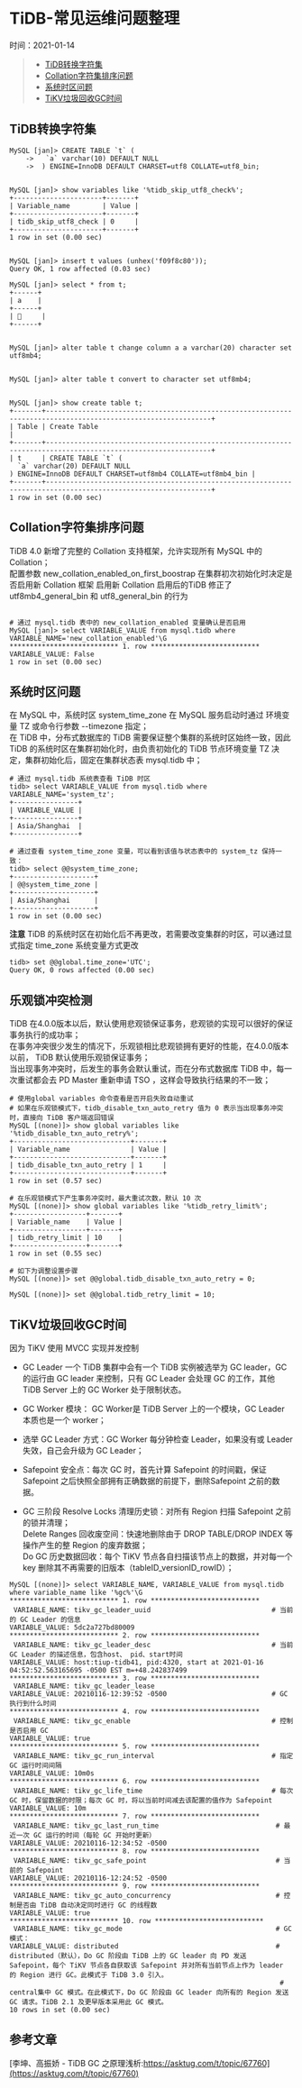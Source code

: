 # TiDB-常见运维问题整理
时间：2021-01-14

> - [TiDB转换字符集](#TiDB转换字符集)  
> - [Collation字符集排序问题](#Collation字符集排序问题)  
> - [系统时区问题](#系统时区问题)  
> - [TiKV垃圾回收GC时间](#TiKV垃圾回收GC时间)  




## TiDB转换字符集
```
MySQL [jan]> CREATE TABLE `t` (     
    ->   `a` varchar(10) DEFAULT NULL 
    ->  ) ENGINE=InnoDB DEFAULT CHARSET=utf8 COLLATE=utf8_bin;


MySQL [jan]> show variables like '%tidb_skip_utf8_check%';
+----------------------+-------+
| Variable_name        | Value |
+----------------------+-------+
| tidb_skip_utf8_check | 0     |
+----------------------+-------+
1 row in set (0.00 sec)


MySQL [jan]> insert t values (unhex('f09f8c80'));
Query OK, 1 row affected (0.03 sec)

MySQL [jan]> select * from t;
+------+
| a    |
+------+
|      |
+------+


MySQL [jan]> alter table t change column a a varchar(20) character set utf8mb4;


MySQL [jan]> alter table t convert to character set utf8mb4;


MySQL [jan]> show create table t;
+-------+---------------------------------------------------------------------------------------------------------------+
| Table | Create Table                                                                                                  |
+-------+---------------------------------------------------------------------------------------------------------------+
| t     | CREATE TABLE `t` (
  `a` varchar(20) DEFAULT NULL
) ENGINE=InnoDB DEFAULT CHARSET=utf8mb4 COLLATE=utf8mb4_bin |
+-------+---------------------------------------------------------------------------------------------------------------+
1 row in set (0.00 sec)
```


## Collation字符集排序问题
TiDB 4.0 新增了完整的 Collation 支持框架，允许实现所有 MySQL 中的 Collation；  
配置参数 new_collation_enabled_on_first_boostrap 在集群初次初始化时决定是否启用新 Collation 框架
启用新 Collation 启用后的TiDB 修正了 utf8mb4_general_bin 和 utf8_general_bin 的行为
```shell

# 通过 mysql.tidb 表中的 new_collation_enabled 变量确认是否启用
MySQL [jan]> select VARIABLE_VALUE from mysql.tidb where VARIABLE_NAME='new_collation_enabled'\G
*************************** 1. row ***************************
VARIABLE_VALUE: False
1 row in set (0.00 sec)
```

## 系统时区问题

在 MySQL 中，系统时区 system_time_zone 在 MySQL 服务启动时通过 环境变量 TZ 或命令行参数 --timezone 指定；  
在 TiDB 中，分布式数据库的 TiDB 需要保证整个集群的系统时区始终一致，因此 TiDB 的系统时区在集群初始化时，由负责初始化的 TiDB 节点环境变量 TZ 决定，集群初始化后，固定在集群状态表 mysql.tidb 中；  

```shell
# 通过 mysql.tidb 系统表查看 TiDB 时区
tidb> select VARIABLE_VALUE from mysql.tidb where VARIABLE_NAME='system_tz';
+----------------+
| VARIABLE_VALUE |
+----------------+
| Asia/Shanghai  |
+----------------+

# 通过查看 system_time_zone 变量，可以看到该值与状态表中的 system_tz 保持一致：
tidb> select @@system_time_zone;
+--------------------+
| @@system_time_zone |
+--------------------+
| Asia/Shanghai      |
+--------------------+
1 row in set (0.00 sec)
```
**注意** TiDB 的系统时区在初始化后不再更改，若需要改变集群的时区，可以通过显式指定 time_zone 系统变量方式更改
```
tidb> set @@global.time_zone='UTC';
Query OK, 0 rows affected (0.00 sec)
```


## 乐观锁冲突检测
TiDB 在4.0.0版本以后，默认使用悲观锁保证事务，悲观锁的实现可以很好的保证事务执行的成功率；  
在事务冲突很少发生的情况下，乐观锁相比悲观锁拥有更好的性能，在4.0.0版本以前， TiDB 默认使用乐观锁保证事务；  
当出现事务冲突时，后发生的事务会默认重试，而在分布式数据库 TiDB 中，每一次重试都会去 PD Master 重新申请 TSO ，这样会导致执行结果的不一致；  

```shell
# 使用global variables 命令查看是否开启失败自动重试  
# 如果在乐观锁模式下，tidb_disable_txn_auto_retry 值为 0 表示当出现事务冲突时，直接向 TiDB 客户端返回错误
MySQL [(none)]> show global variables like '%tidb_disable_txn_auto_retry%';
+-----------------------------+-------+
| Variable_name               | Value |
+-----------------------------+-------+
| tidb_disable_txn_auto_retry | 1     |
+-----------------------------+-------+
1 row in set (0.57 sec)

# 在乐观锁模式下产生事务冲突时，最大重试次数，默认 10 次
MySQL [(none)]> show global variables like '%tidb_retry_limit%';
+------------------+-------+
| Variable_name    | Value |
+------------------+-------+
| tidb_retry_limit | 10    |
+------------------+-------+
1 row in set (0.55 sec)

# 如下为调整设置步骤
MySQL [(none)]> set @@global.tidb_disable_txn_auto_retry = 0;

MySQL [(none)]> set @@global.tidb_retry_limit = 10;
```



## TiKV垃圾回收GC时间
因为 TiKV 使用 MVCC 实现并发控制

 - GC Leader
 一个 TiDB 集群中会有一个 TiDB 实例被选举为 GC leader，GC 的运行由 GC leader 来控制，只有 GC Leader 会处理 GC 的工作，其他 TiDB Server 上的 GC Worker 处于限制状态。  
  - GC Worker 模块： GC Worker是 TiDB Server 上的一个模块，GC Leader 本质也是一个 worker；
  - 选举 GC Leader 方式：GC Worker 每分钟检查 Leader，如果没有或 Leader 失效，自己会升级为 GC Leader；   
  - Safepoint 安全点：每次 GC 时，首先计算 Safepoint 的时间戳，保证 Safepoint 之后快照全部拥有正确数据的前提下，删除Safepoint 之前的数据。

 - GC 三阶段
 Resolve Locks 清理历史锁：对所有 Region 扫描 Safepoint 之前的锁并清理；  
 Delete Ranges 回收废空间：快速地删除由于 DROP TABLE/DROP INDEX 等操作产生的整 Region 的废弃数据；  
 Do GC 历史数据回收：每个 TiKV 节点各自扫描该节点上的数据，并对每一个 key 删除其不再需要的旧版本（tableID_versionID_rowID）；    

```shell
MySQL [(none)]> select VARIABLE_NAME, VARIABLE_VALUE from mysql.tidb where variable_name like '%gc%'\G
*************************** 1. row ***************************
 VARIABLE_NAME: tikv_gc_leader_uuid                              # 当前的 GC Leader 的信息
VARIABLE_VALUE: 5dc2a727bd80009
*************************** 2. row ***************************
 VARIABLE_NAME: tikv_gc_leader_desc                              # 当前 GC Leader 的描述信息，包含host、 pid、start时间
VARIABLE_VALUE: host:tiup-tidb41, pid:4320, start at 2021-01-16 04:52:52.563165695 -0500 EST m=+48.242837499
*************************** 3. row ***************************
 VARIABLE_NAME: tikv_gc_leader_lease
VARIABLE_VALUE: 20210116-12:39:52 -0500                          # GC 执行到什么时间
*************************** 4. row ***************************
 VARIABLE_NAME: tikv_gc_enable                                   # 控制是否启用 GC
VARIABLE_VALUE: true
*************************** 5. row ***************************
 VARIABLE_NAME: tikv_gc_run_interval                             # 指定 GC 运行时间间隔
VARIABLE_VALUE: 10m0s
*************************** 6. row ***************************
 VARIABLE_NAME: tikv_gc_life_time                                # 每次 GC 时，保留数据的时限；每次 GC 时，将以当前时间减去该配置的值作为 Safepoint
VARIABLE_VALUE: 10m
*************************** 7. row ***************************
 VARIABLE_NAME: tikv_gc_last_run_time                             # 最近一次 GC 运行的时间（每轮 GC 开始时更新）
VARIABLE_VALUE: 20210116-12:34:52 -0500
*************************** 8. row ***************************
 VARIABLE_NAME: tikv_gc_safe_point                                # 当前的 Safepoint 
VARIABLE_VALUE: 20210116-12:24:52 -0500
*************************** 9. row ***************************
 VARIABLE_NAME: tikv_gc_auto_concurrency                          # 控制是否由 TiDB 自动决定同时进行 GC 的线程数
VARIABLE_VALUE: true
*************************** 10. row ***************************
 VARIABLE_NAME: tikv_gc_mode                                      # GC 模式：
VARIABLE_VALUE: distributed                                       # distributed（默认），Do GC 阶段由 TiDB 上的 GC leader 向 PD 发送 Safepoint，每个 TiKV 节点各自获取该 Safepoint 并对所有当前节点上作为 leader 的 Region 进行 GC。此模式于 TiDB 3.0 引入。
                                                                   # central集中 GC 模式。在此模式下，Do GC 阶段由 GC leader 向所有的 Region 发送 GC 请求。TiDB 2.1 及更早版本采用此 GC 模式。
10 rows in set (0.00 sec)
```



## 参考文章

[李坤、高振娇 - TiDB GC 之原理浅析:https://asktug.com/t/topic/67760](https://asktug.com/t/topic/67760)
